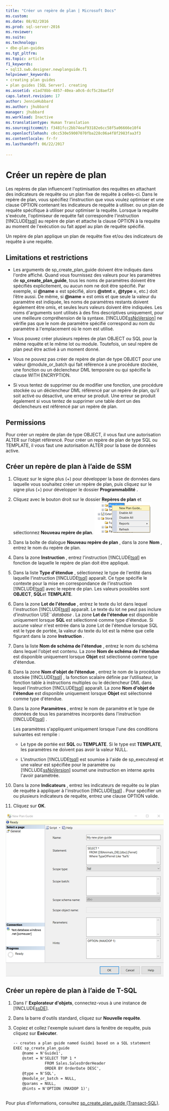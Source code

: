 ```yaml
---
title: "Créer un repère de plan | Microsoft Docs"
ms.custom: 
ms.date: 08/02/2016
ms.prod: sql-server-2016
ms.reviewer: 
ms.suite: 
ms.technology:
- dbe-plan-guides
ms.tgt_pltfrm: 
ms.topic: article
f1_keywords:
- sql13.swb.designer.newplanguide.f1
helpviewer_keywords:
- creating plan guides
- plan guides [SQL Server]. creating
ms.assetid: e1ad78bb-4857-40ea-a0c6-dcf5c28aef2f
caps.latest.revision: 17
author: JennieHubbard
ms.author: jhubbard
manager: jhubbard
ms.workload: Inactive
ms.translationtype: Human Translation
ms.sourcegitcommit: f3481fcc2bb74eaf93182e6cc58f5a06666e10f4
ms.openlocfilehash: c0cc530e59007070fba228c06a4f8f2983faa3f3
ms.contentlocale: fr-fr
ms.lasthandoff: 06/22/2017

---
```

# <a name="create-a-new-plan-guide"></a>Créer un repère de plan
Les repères de plan influencent l'optimisation des requêtes en attachant des indicateurs de requête ou un plan fixe de requête à celles-ci. Dans le repère de plan, vous spécifiez l’instruction que vous voulez optimiser et une clause OPTION contenant les indicateurs de requête à utiliser. ou un plan de requête spécifique à utiliser pour optimiser la requête. Lorsque la requête s'exécute, l'optimiseur de requête fait correspondre l'instruction [!INCLUDE[tsql](../../includes/tsql-md.md)] au repère de plan et attache la clause OPTION à la requête au moment de l'exécution ou fait appel au plan de requête spécifié.  

Un repère de plan applique un plan de requête fixe et/ou des indicateurs de requête à une requête.
  
##  <a name="Restrictions"></a> Limitations et restrictions  
  
-   Les arguments de sp_create_plan_guide doivent être indiqués dans l'ordre affiché. Quand vous fournissez des valeurs pour les paramètres de **sp_create_plan_guide**, tous les noms de paramètres doivent être spécifiés explicitement, ou aucun nom ne doit être spécifié. Par exemple, si **@name =** est spécifié, alors **@stmt =**, **@type =**, etc.) doit l’être aussi. De même, si **@name =** est omis et que seule la valeur du paramètre est indiquée, les noms de paramètres restants doivent également être omis, et seules leurs valeurs doivent être indiquées. Les noms d'arguments sont utilisés à des fins descriptives uniquement, pour une meilleure compréhension de la syntaxe. [!INCLUDE[ssNoVersion](../../includes/ssnoversion-md.md)] ne vérifie pas que le nom de paramètre spécifié correspond au nom du paramètre à l'emplacement où le nom est utilisé.  
  
-   Vous pouvez créer plusieurs repères de plan OBJECT ou SQL pour la même requête et le même lot ou module. Toutefois, un seul repère de plan peut être activé à un moment donné.  
  
-   Vous ne pouvez pas créer de repère de plan de type OBJECT pour une valeur @module_or_batch qui fait référence à une procédure stockée, une fonction ou un déclencheur DML temporaire ou qui spécifie la clause WITH ENCRYPTION.  
  
-   Si vous tentez de supprimer ou de modifier une fonction, une procédure stockée ou un déclencheur DML référencé par un repère de plan, qu'il soit activé ou désactivé, une erreur se produit. Une erreur se produit également si vous tentez de supprimer une table dont un des déclencheurs est référencé par un repère de plan.  
 
  
##  <a name="Permissions"></a> Permissions  
 Pour créer un repère de plan de type OBJECT, il vous faut une autorisation ALTER sur l’objet référencé. Pour créer un repère de plan de type SQL ou TEMPLATE, il vous faut une autorisation ALTER pour la base de données active.  
  
##  <a name="SSMSProcedure"></a> Créer un repère de plan à l’aide de SSM  

 
1.  Cliquez sur le signe plus (+) pour développer la base de données dans laquelle vous souhaitez créer un repère de plan, puis cliquez sur le signe plus (+) pour développer le dossier **Programmabilité** .  
  
2.  Cliquez avec le bouton droit sur le dossier **Repères de plan** et sélectionnez **Nouveau repère de plan**.
![select_plan_guide](../../relational-databases/performance/media/select-plan-guide.png)
  
3.  Dans la boîte de dialogue **Nouveau repère de plan** , dans la zone **Nom** , entrez le nom du repère de plan.  
  
4.  Dans la zone **Instruction** , entrez l'instruction [!INCLUDE[tsql](../../includes/tsql-md.md)] en fonction de laquelle le repère de plan doit être appliqué.  
  
5.  Dans la liste **Type d'étendue** , sélectionnez le type de l'entité dans laquelle l'instruction [!INCLUDE[tsql](../../includes/tsql-md.md)] apparaît. Ce type spécifie le contexte pour la mise en correspondance de l'instruction [!INCLUDE[tsql](../../includes/tsql-md.md)] avec le repère de plan. Les valeurs possibles sont **OBJECT**, **SQL**et **TEMPLATE**.  
  
6.  Dans la zone **Lot de l'étendue** , entrez le texte du lot dans lequel l'instruction [!INCLUDE[tsql](../../includes/tsql-md.md)] apparaît. Le texte du lot ne peut pas inclure d’instruction USE``*database* . La zone **Lot de l'étendue** est disponible uniquement lorsque **SQL** est sélectionné comme type d'étendue. Si aucune valeur n'est entrée dans la zone Lot de l'étendue lorsque SQL est le type de portée, la valeur du texte du lot est la même que celle figurant dans la zone **Instruction** .  
  
7.  Dans la liste **Nom de schéma de l'étendue** , entrez le nom du schéma dans lequel l'objet est contenu. La zone **Nom de schéma de l'étendue** est disponible uniquement lorsque **Objet** est sélectionné comme type d'étendue.  
  
8.  Dans la zone **Nom d’objet de l’étendue** , entrez le nom de la procédure stockée [!INCLUDE[tsql](../../includes/tsql-md.md)] , la fonction scalaire définie par l’utilisateur, la fonction table à instructions multiples ou le déclencheur DML dans lequel l’instruction [!INCLUDE[tsql](../../includes/tsql-md.md)] apparaît. La zone **Nom d'objet de l'étendue** est disponible uniquement lorsque **Objet** est sélectionné comme type d'étendue.  
  
9. Dans la zone **Paramètres** , entrez le nom de paramètre et le type de données de tous les paramètres incorporés dans l'instruction [!INCLUDE[tsql](../../includes/tsql-md.md)] .  
  
     Les paramètres s'appliquent uniquement lorsque l'une des conditions suivantes est remplie :  
  
    -   Le type de portée est **SQL** ou **TEMPLATE**. Si le type est **TEMPLATE**, les paramètres ne doivent pas avoir la valeur NULL.  
  
    -   L'instruction [!INCLUDE[tsql](../../includes/tsql-md.md)] est soumise à l'aide de sp_executesql et une valeur est spécifiée pour le paramètre ou [!INCLUDE[ssNoVersion](../../includes/ssnoversion-md.md)] soumet une instruction en interne après l'avoir paramétrée.  
  
10. Dans la zone **Indicateurs** , entrez les indicateurs de requête ou le plan de requête à appliquer à l'instruction [!INCLUDE[tsql](../../includes/tsql-md.md)] . Pour spécifier un ou plusieurs indicateurs de requête, entrez une clause OPTION valide.  
  
11. Cliquez sur **OK**.  

![plan_guide](../../relational-databases/performance/media/plan-guide.png)  

  
##  <a name="TsqlProcedure"></a> Créer un repère de plan à l’aide de T-SQL  
  
1.  Dans l' **Explorateur d'objets**, connectez-vous à une instance de [!INCLUDE[ssDE](../../includes/ssde-md.md)].  
  
2.  Dans la barre d'outils standard, cliquez sur **Nouvelle requête**.  
  
3.  Copiez et collez l'exemple suivant dans la fenêtre de requête, puis cliquez sur **Exécuter**.  
  
    ```  
    -- creates a plan guide named Guide1 based on a SQL statement  
    EXEC sp_create_plan_guide   
        @name = N'Guide1',   
        @stmt = N'SELECT TOP 1 *   
                  FROM Sales.SalesOrderHeader   
                  ORDER BY OrderDate DESC',   
        @type = N'SQL',  
        @module_or_batch = NULL,   
        @params = NULL,   
        @hints = N'OPTION (MAXDOP 1)';  
  
    ```  
  
 Pour plus d’informations, consultez [sp_create_plan_guide &#40;Transact-SQL&#41;](../../relational-databases/system-stored-procedures/sp-create-plan-guide-transact-sql.md).  
  
  


